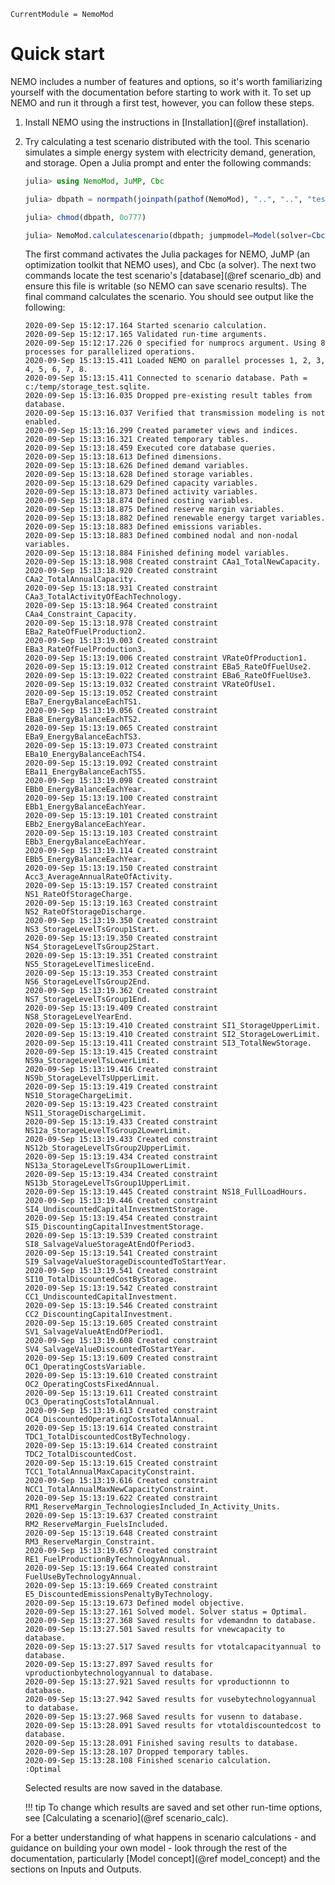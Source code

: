 ```@meta
CurrentModule = NemoMod
```
# Quick start

NEMO includes a number of features and options, so it's worth familiarizing yourself with the documentation before starting to work with it. To set up NEMO and run it through a first test, however, you can follow these steps.

1. Install NEMO using the instructions in [Installation](@ref installation).

2. Try calculating a test scenario distributed with the tool. This scenario simulates a simple energy system with electricity demand, generation, and storage. Open a Julia prompt and enter the following commands:

   ```julia
   julia> using NemoMod, JuMP, Cbc

   julia> dbpath = normpath(joinpath(pathof(NemoMod), "..", "..", "test", "storage_test.sqlite"))

   julia> chmod(dbpath, 0o777)

   julia> NemoMod.calculatescenario(dbpath; jumpmodel=Model(solver=CbcSolver()))
   ```

   The first command activates the Julia packages for NEMO, JuMP (an optimization toolkit that NEMO uses), and Cbc (a solver). The next two commands locate the test scenario's [database](@ref scenario_db) and ensure this file is writable (so NEMO can save scenario results). The final command calculates the scenario. You should see output like the following:

   ```
   2020-09-Sep 15:12:17.164 Started scenario calculation.
   2020-09-Sep 15:12:17.165 Validated run-time arguments.
   2020-09-Sep 15:12:17.226 0 specified for numprocs argument. Using 8 processes for parallelized operations.
   2020-09-Sep 15:13:15.411 Loaded NEMO on parallel processes 1, 2, 3, 4, 5, 6, 7, 8.
   2020-09-Sep 15:13:15.411 Connected to scenario database. Path = c:/temp/storage_test.sqlite.
   2020-09-Sep 15:13:16.035 Dropped pre-existing result tables from database.
   2020-09-Sep 15:13:16.037 Verified that transmission modeling is not enabled.
   2020-09-Sep 15:13:16.299 Created parameter views and indices.
   2020-09-Sep 15:13:16.321 Created temporary tables.
   2020-09-Sep 15:13:18.459 Executed core database queries.
   2020-09-Sep 15:13:18.613 Defined dimensions.
   2020-09-Sep 15:13:18.626 Defined demand variables.
   2020-09-Sep 15:13:18.628 Defined storage variables.
   2020-09-Sep 15:13:18.629 Defined capacity variables.
   2020-09-Sep 15:13:18.873 Defined activity variables.
   2020-09-Sep 15:13:18.874 Defined costing variables.
   2020-09-Sep 15:13:18.875 Defined reserve margin variables.
   2020-09-Sep 15:13:18.882 Defined renewable energy target variables.
   2020-09-Sep 15:13:18.883 Defined emissions variables.
   2020-09-Sep 15:13:18.883 Defined combined nodal and non-nodal variables.
   2020-09-Sep 15:13:18.884 Finished defining model variables.
   2020-09-Sep 15:13:18.908 Created constraint CAa1_TotalNewCapacity.
   2020-09-Sep 15:13:18.920 Created constraint CAa2_TotalAnnualCapacity.
   2020-09-Sep 15:13:18.931 Created constraint CAa3_TotalActivityOfEachTechnology.
   2020-09-Sep 15:13:18.964 Created constraint CAa4_Constraint_Capacity.
   2020-09-Sep 15:13:18.978 Created constraint EBa2_RateOfFuelProduction2.
   2020-09-Sep 15:13:19.003 Created constraint EBa3_RateOfFuelProduction3.
   2020-09-Sep 15:13:19.006 Created constraint VRateOfProduction1.
   2020-09-Sep 15:13:19.012 Created constraint EBa5_RateOfFuelUse2.
   2020-09-Sep 15:13:19.022 Created constraint EBa6_RateOfFuelUse3.
   2020-09-Sep 15:13:19.032 Created constraint VRateOfUse1.
   2020-09-Sep 15:13:19.052 Created constraint EBa7_EnergyBalanceEachTS1.
   2020-09-Sep 15:13:19.056 Created constraint EBa8_EnergyBalanceEachTS2.
   2020-09-Sep 15:13:19.065 Created constraint EBa9_EnergyBalanceEachTS3.
   2020-09-Sep 15:13:19.073 Created constraint EBa10_EnergyBalanceEachTS4.
   2020-09-Sep 15:13:19.092 Created constraint EBa11_EnergyBalanceEachTS5.
   2020-09-Sep 15:13:19.098 Created constraint EBb0_EnergyBalanceEachYear.
   2020-09-Sep 15:13:19.100 Created constraint EBb1_EnergyBalanceEachYear.
   2020-09-Sep 15:13:19.101 Created constraint EBb2_EnergyBalanceEachYear.
   2020-09-Sep 15:13:19.103 Created constraint EBb3_EnergyBalanceEachYear.
   2020-09-Sep 15:13:19.114 Created constraint EBb5_EnergyBalanceEachYear.
   2020-09-Sep 15:13:19.150 Created constraint Acc3_AverageAnnualRateOfActivity.
   2020-09-Sep 15:13:19.157 Created constraint NS1_RateOfStorageCharge.
   2020-09-Sep 15:13:19.163 Created constraint NS2_RateOfStorageDischarge.
   2020-09-Sep 15:13:19.350 Created constraint NS3_StorageLevelTsGroup1Start.
   2020-09-Sep 15:13:19.350 Created constraint NS4_StorageLevelTsGroup2Start.
   2020-09-Sep 15:13:19.351 Created constraint NS5_StorageLevelTimesliceEnd.
   2020-09-Sep 15:13:19.353 Created constraint NS6_StorageLevelTsGroup2End.
   2020-09-Sep 15:13:19.362 Created constraint NS7_StorageLevelTsGroup1End.
   2020-09-Sep 15:13:19.409 Created constraint NS8_StorageLevelYearEnd.
   2020-09-Sep 15:13:19.410 Created constraint SI1_StorageUpperLimit.
   2020-09-Sep 15:13:19.410 Created constraint SI2_StorageLowerLimit.
   2020-09-Sep 15:13:19.411 Created constraint SI3_TotalNewStorage.
   2020-09-Sep 15:13:19.415 Created constraint NS9a_StorageLevelTsLowerLimit.
   2020-09-Sep 15:13:19.416 Created constraint NS9b_StorageLevelTsUpperLimit.
   2020-09-Sep 15:13:19.419 Created constraint NS10_StorageChargeLimit.
   2020-09-Sep 15:13:19.423 Created constraint NS11_StorageDischargeLimit.
   2020-09-Sep 15:13:19.433 Created constraint NS12a_StorageLevelTsGroup2LowerLimit.
   2020-09-Sep 15:13:19.433 Created constraint NS12b_StorageLevelTsGroup2UpperLimit.
   2020-09-Sep 15:13:19.434 Created constraint NS13a_StorageLevelTsGroup1LowerLimit.
   2020-09-Sep 15:13:19.434 Created constraint NS13b_StorageLevelTsGroup1UpperLimit.
   2020-09-Sep 15:13:19.445 Created constraint NS18_FullLoadHours.
   2020-09-Sep 15:13:19.446 Created constraint SI4_UndiscountedCapitalInvestmentStorage.
   2020-09-Sep 15:13:19.454 Created constraint SI5_DiscountingCapitalInvestmentStorage.
   2020-09-Sep 15:13:19.539 Created constraint SI8_SalvageValueStorageAtEndOfPeriod3.
   2020-09-Sep 15:13:19.541 Created constraint SI9_SalvageValueStorageDiscountedToStartYear.
   2020-09-Sep 15:13:19.541 Created constraint SI10_TotalDiscountedCostByStorage.
   2020-09-Sep 15:13:19.542 Created constraint CC1_UndiscountedCapitalInvestment.
   2020-09-Sep 15:13:19.546 Created constraint CC2_DiscountingCapitalInvestment.
   2020-09-Sep 15:13:19.605 Created constraint SV1_SalvageValueAtEndOfPeriod1.
   2020-09-Sep 15:13:19.608 Created constraint SV4_SalvageValueDiscountedToStartYear.
   2020-09-Sep 15:13:19.609 Created constraint OC1_OperatingCostsVariable.
   2020-09-Sep 15:13:19.610 Created constraint OC2_OperatingCostsFixedAnnual.
   2020-09-Sep 15:13:19.611 Created constraint OC3_OperatingCostsTotalAnnual.
   2020-09-Sep 15:13:19.613 Created constraint OC4_DiscountedOperatingCostsTotalAnnual.
   2020-09-Sep 15:13:19.614 Created constraint TDC1_TotalDiscountedCostByTechnology.
   2020-09-Sep 15:13:19.614 Created constraint TDC2_TotalDiscountedCost.
   2020-09-Sep 15:13:19.615 Created constraint TCC1_TotalAnnualMaxCapacityConstraint.
   2020-09-Sep 15:13:19.616 Created constraint NCC1_TotalAnnualMaxNewCapacityConstraint.
   2020-09-Sep 15:13:19.622 Created constraint RM1_ReserveMargin_TechnologiesIncluded_In_Activity_Units.
   2020-09-Sep 15:13:19.637 Created constraint RM2_ReserveMargin_FuelsIncluded.
   2020-09-Sep 15:13:19.648 Created constraint RM3_ReserveMargin_Constraint.
   2020-09-Sep 15:13:19.657 Created constraint RE1_FuelProductionByTechnologyAnnual.
   2020-09-Sep 15:13:19.664 Created constraint FuelUseByTechnologyAnnual.
   2020-09-Sep 15:13:19.669 Created constraint E5_DiscountedEmissionsPenaltyByTechnology.
   2020-09-Sep 15:13:19.673 Defined model objective.
   2020-09-Sep 15:13:27.161 Solved model. Solver status = Optimal.
   2020-09-Sep 15:13:27.368 Saved results for vdemandnn to database.
   2020-09-Sep 15:13:27.501 Saved results for vnewcapacity to database.
   2020-09-Sep 15:13:27.517 Saved results for vtotalcapacityannual to database.
   2020-09-Sep 15:13:27.897 Saved results for vproductionbytechnologyannual to database.
   2020-09-Sep 15:13:27.921 Saved results for vproductionnn to database.
   2020-09-Sep 15:13:27.942 Saved results for vusebytechnologyannual to database.
   2020-09-Sep 15:13:27.968 Saved results for vusenn to database.
   2020-09-Sep 15:13:28.091 Saved results for vtotaldiscountedcost to database.
   2020-09-Sep 15:13:28.091 Finished saving results to database.
   2020-09-Sep 15:13:28.107 Dropped temporary tables.
   2020-09-Sep 15:13:28.108 Finished scenario calculation.
   :Optimal
   ```

   Selected results are now saved in the database.

   !!! tip
       To change which results are saved and set other run-time options, see [Calculating a scenario](@ref scenario_calc).

For a better understanding of what happens in scenario calculations - and guidance on building your own model - look through the rest of the documentation, particularly [Model concept](@ref model_concept) and the sections on Inputs and Outputs.
